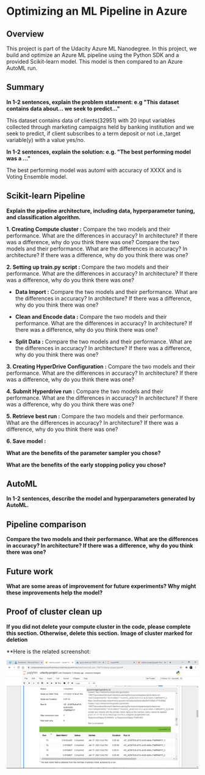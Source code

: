 # Optimizing an ML Pipeline in Azure

## Overview
This project is part of the Udacity Azure ML Nanodegree.
In this project, we build and optimize an Azure ML pipeline using the Python SDK and a provided Scikit-learn model.
This model is then compared to an Azure AutoML run.

## Summary
**In 1-2 sentences, explain the problem statement: e.g "This dataset contains data about... we seek to predict..."**

This dataset contains data of clients(32951) with 20 input variables collected through marketing campaigns held by banking institution and we seek to predict, if client subscribes to a term deposit or not i.e.,target variable(y) with a value yes/no. 

**In 1-2 sentences, explain the solution: e.g. "The best performing model was a ..."**

The best performing model was automl with accuracy of XXXX and is Voting Ensemble model.

## Scikit-learn Pipeline
**Explain the pipeline architecture, including data, hyperparameter tuning, and classification algorithm.**


**1. Creating Compute cluster :**  Compare the two models and their performance. What are the differences in accuracy? In architecture? If there was a difference, why do you think there was one?
Compare the two models and their performance. What are the differences in accuracy? In architecture? If there was a difference, why do you think there was one?

**2. Setting up train.py script :** Compare the two models and their performance. What are the differences in accuracy? In architecture? If there was a difference, why do you think there was one?

* **Data Import :**
Compare the two models and their performance. What are the differences in accuracy? In architecture? If there was a difference, why do you think there was one?


* **Clean and Encode data :**
Compare the two models and their performance. What are the differences in accuracy? In architecture? If there was a difference, why do you think there was one?


* **Split Data :**
Compare the two models and their performance. What are the differences in accuracy? In architecture? If there was a difference, why do you think there was one?


**3. Creating HyperDrive Configuration :** Compare the two models and their performance. What are the differences in accuracy? In architecture? If there was a difference, why do you think there was one?

**4. Submit Hyperdrive run :** Compare the two models and their performance. What are the differences in accuracy? In architecture? If there was a difference, why do you think there was one?

**5. Retrieve best run :** Compare the two models and their performance. What are the differences in accuracy? In architecture? If there was a difference, why do you think there was one?

**6. Save model :**

**What are the benefits of the parameter sampler you chose?**

**What are the benefits of the early stopping policy you chose?**

## AutoML
**In 1-2 sentences, describe the model and hyperparameters generated by AutoML.**

## Pipeline comparison
**Compare the two models and their performance. What are the differences in accuracy? In architecture? If there was a difference, why do you think there was one?**

## Future work
**What are some areas of improvement for future experiments? Why might these improvements help the model?**

## Proof of cluster clean up
**If you did not delete your compute cluster in the code, please complete this section. Otherwise, delete this section.**
**Image of cluster marked for deletion**



**Here is the related screenshot:

![capture](images/screenshot(76).png)
